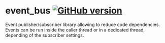 # event_bus [![GitHub version](https://badge.fury.io/gh/jocelynmass%2Fevent_bus.svg)](https://badge.fury.io/gh/jocelynmass%2Fevent_bus)

Event publisher/subscriber library allowing to reduce code dependencies. Events can be run inside the caller thread or in a dedicated thread, depending of the subscriber settings.


